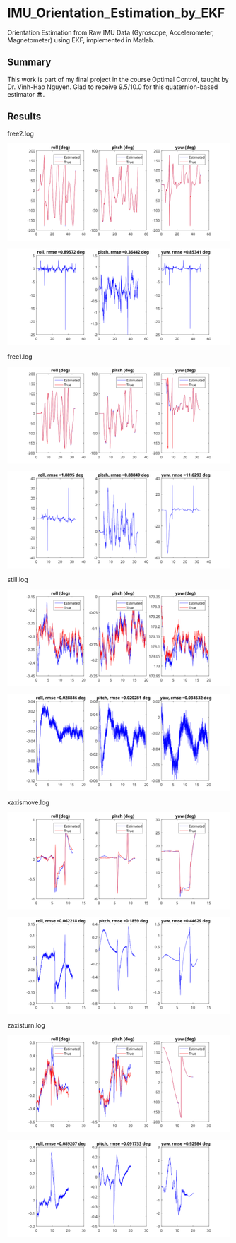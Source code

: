 # IMU_Orientation_Estimation_by_EKF
Orientation Estimation from Raw IMU Data (Gyroscope, Accelerometer, Magnetometer) using EKF, implemented in Matlab.

## Summary
This work is part of my final project in the course Optimal Control, taught by Dr. Vinh-Hao Nguyen. Glad to receive 9.5/10.0 for this quaternion-based estimator :sunglasses:.

## Results
free2.log
<p align="center">
  <img src="Pics/free2.svg" alt="accessibility text">
</p>
<p align="center">
  <img src="Pics/free2_.svg" alt="accessibility text">
</p>

free1.log
<p align="center">
  <img src="Pics/free1.svg" alt="accessibility text">
</p>
<p align="center">
  <img src="Pics/free1_.svg" alt="accessibility text">
</p>

still.log
<p align="center">
  <img src="Pics/still.svg" alt="accessibility text">
</p>
<p align="center">
  <img src="Pics/still_.svg" alt="accessibility text">
</p>

xaxismove.log
<p align="center">
  <img src="Pics/xaxismove.svg" alt="accessibility text">
</p>
<p align="center">
  <img src="Pics/xaxismove_.svg" alt="accessibility text">
</p>

zaxisturn.log
<p align="center">
  <img src="Pics/zaxisturn.svg" alt="accessibility text">
</p>
<p align="center">
  <img src="Pics/zaxisturn_.svg" alt="accessibility text">
</p>
